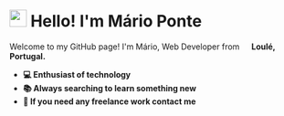# <img src="https://raw.githubusercontent.com/iampavangandhi/iampavangandhi/master/gifs/Hi.gif" width="30px"> Hello! I'm Mário Ponte
Welcome to my GitHub page!
I'm Mário, Web Developer from <img src="https://cdn-icons-png.flaticon.com/512/197/197463.png" width="13"/> <strong>Loulé, Portugal<strong>.

<ul>
  <li>💻 Enthusiast of technology</li>
  <li>📚 Always searching to learn something new</li>
  <li>💬 If you need any freelance work contact me</li>
</ul>
